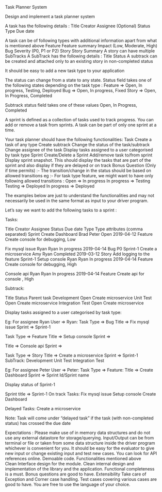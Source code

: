 Task Planner System

Design and implement a task planner system

A task has the following details :
Title
Creator
Assignee (Optional)
Status
Type
Due date

A task can be of following types with additional information apart from what is mentioned above
Feature
Feature summary
Impact (Low, Moderate, High)
Bug
Severity (P0, P1 or P2)
Story
Story Summary
A story can have multiple SubTracks
A SubTrack has the following details :
Title
Status
A subtrack can be created and attached only to an existing story in non-completed status


It should be easy to add a new task type to your application

The status can change from a state to any state.
Status field takes one of the following states depending on the task type :
Feature => Open, In progress, Testing, Deployed
Bug => Open, In progress, Fixed
Story => Open, In Progress, Completed

Subtrack status field takes one of these values
Open, In Progress, Completed


A sprint is defined as a collection of tasks used to track progress. You can add or remove a task from sprints.
A task can be part of only one sprint at a time.










Your task planner should have the following functionalities:
Task
Create a task of any type
Create subtrack
Change the status of the task/subtrack
Change assignee of the task
Display tasks assigned to a user categorised by task type
Sprint
Create/Delete a Sprint
Add/remove task to/from sprint
Display sprint snapshot. This should display the tasks that are part of the sprint and also display if they are delayed or on track
Bonus Question (Only if time permits) :-
The transition/change in the status should be based on allowed transitions
eg :-
For task type feature, we might want to have only following allowed transitions :
Open => In progress
In progress => Testing
Testing => Deployed
In progress  => Deployed































The examples below are just to understand the functionalities and may not necessarily be used in the same format as input to your driver program.

Let’s say we want to add the following tasks to a sprint :

Tasks:

Title
Creator
Assignee
Status
Due date
Type
Type attributes (comma separated)
Sprint
Create Dashboard
Brad
Peter
Open
2019-04-12
Feature
Create console for debugging, Low


Fix mysql issue
Ryan
Ryan
In progress
2019-04-14
Bug
P0
Sprint-1
Create a microservice
Amy
Ryan
Completed
2019-03-12
Story
Add logging to the feature
Sprint-1
Setup console
Ryan
Ryan
In progress
2019-04-14
Feature
Create console for debugging, High


Console api
Ryan
Ryan
In progress
2019-04-14
Feature
Create api for console , High






Subtrack:

Title
Status
Parent task
Development
Open
Create microservice
Unit Test
Open
Create microservice
Integration Test
Open
Create microservice











Display tasks assigned to a user categorised by task type:

Eg: For assignee Ryan
User => Ryan:
Task Type => Bug
Title => Fix mysql issue
Sprint =>  Sprint-1

Task Type => Feature
Title => Setup console
Sprint =>

Title => Console api
Sprint =>

Task Type => Story
Title => Create a microservice
Sprint => Sprint-1
SubTrack:
Development
Unit Test
Integration Test


Eg: For assignee Peter
User => Peter:
Task Type => Feature:
Title => Create Dashboard
Sprint => Sprint Id/Sprint name


Display status of Sprint-1

Sprint title => Sprint-1
On track Tasks:
Fix mysql issue
Setup console
Create Dashboard

Delayed Tasks:
Create a microservice


Note: Task will come under “delayed task” if  the task (with non-completed status) has crossed the due date






Expectations :
Please make use of in memory data structures and do not use any external datastore for
storage/querying.
Input/Output can be from terminal or file or taken from some data structure inside the driver program whichever is convenient for you. It should be easy for the evaluator to give new input or change existing input and test new cases.
You can look for API references online.
Demoable code. Functionalities mentioned above  
Clean Interface design for the module.
Clean internal design and implementation of the library and the application.
Functional completeness is a must. Bonus questions are good to have.
Extensibility
Take care of Exception and Corner case handling.
Test cases covering various cases are good to have.
You are free to use the language of your choice.










